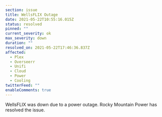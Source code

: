 ```yaml
---
section: issue
title: WellsFLIX Outage
date: 2021-05-22T10:55:16.015Z
status: resolved
pinned: ""
current_severity: ok
max_severity: down
duration: ""
resolved_on: 2021-05-22T17:46:36.837Z
affected:
  - Plex
  - Overseerr
  - Unifi
  - Cloud
  - Power
  - Cooling
twitterFeed: ""
enableComments: true
---
```

WellsFLIX was down due to a power outage. Rocky Mountain Power has resolved the issue.